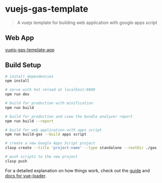 # vuejs-gas-template

> A vuejs template for building web application with google apps script

## Web App

[vuejs-gas-template-app](https://script.google.com/macros/s/AKfycbwCJGuZb5gAntCPlQYAg9TJOXOL8ZLQ3_af-LQs9JyBxEueflVwCOaoQid9wGQsyE47TQ/exec)

## Build Setup

```bash
# install dependencies
npm install

# serve with hot reload at localhost:8080
npm run dev

# build for production with minification
npm run build

# build for production and view the bundle analyzer report
npm run build --report

# build for web application with apps script
npm run build-gas --build apps script

# create a new Google Apps Script project
clasp create --title 'project-name' --type standalone --rootDir ./gas

# push scripts to the new project
clasp push
```

For a detailed explanation on how things work, check out the [guide](http://vuejs-templates.github.io/webpack/) and [docs for vue-loader](http://vuejs.github.io/vue-loader).
